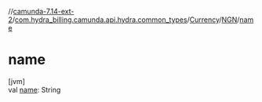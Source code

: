 //[camunda-7.14-ext-2](../../../../index.md)/[com.hydra_billing.camunda.api.hydra.common_types](../../index.md)/[Currency](../index.md)/[NGN](index.md)/[name](name.md)

# name

[jvm]\
val [name](name.md): String
